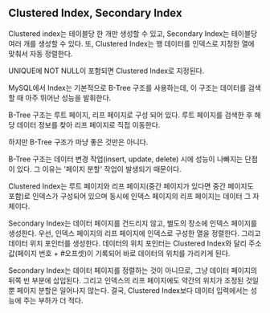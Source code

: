## Clustered Index, Secondary Index

Clustered index는 테이블당 한 개만 생성할 수 있고, Secondary Index는 테이블당 여러 개를 생성할 수 있다. 또, Clustered Index는 행 데이터를 인덱스로 지정한 열에 맞춰서 자동 정렬한다.

UNIQUE에 NOT NULL이 포함되면 Clustered Index로 지정된다.

MySQL에서 Index는 기본적으로 B-Tree 구조를 사용하는데, 이 구조는 데이터를 검색할 때 아주 뛰어난 성능을 발휘한다.

B-Tree 구조는 루트 페이지, 리프 페이지로 구성 되어 있다. 루트 페이지를 검색한 후 해당 데이터 정보를 찾아 리프 페이지로 직접 이동한다.

하지만 B-Tree 구조가 마냥 좋은 것만은 아니다. 

B-Tree 구조는 데이터 변경 작업(insert, update, delete) 시에 성능이 나빠지는 단점이 있다. 그 이유는 '페이지 분할' 작업이 발생되기 때문이다.

Clustered Index는 루트 페이지와 리프 페이지(중간 페이지가 있다면 중간 페이지도 포함)로 인덱스가 구성되어 있으며 동시에 인덱스 페이지의 리프 페이지는 데이터 그 자체이다.

Secondary Index는 데이터 페이지를 건드리지 않고, 별도의 장소에 인덱스 페이지를 생성한다. 우선, 인덱스 페이지의 리프 페이지에 인덱스로 구성한 열을 정렬한다. 그리고 데이터 위치 포인터를 생성한다.
데이터의 위치 포인터는 Clustered Index와 달리 주소값(페이지 번호 + #오프셋)이 기록되어 바로 데이터의 위치를 가리키게 된다.

Secondary Index는 데이터 페이지를 정렬하는 것이 아니므로, 그냥 데이터 페이지의 뒤쪽 빈 부분에 삽입된다. 그리고 인덱스의 리프 페이지에도 약간의 위치가 조정된 것일뿐 페이지 분할은 일어나지 않는다.
결국, Clustered Index보다 데이터 입력에서는 성능에 주는 부하가 더 적다.


